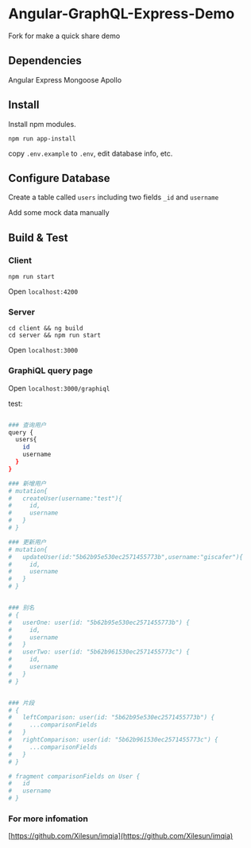 # Angular-GraphQL-Express-Demo

Fork for make a quick share demo

## Dependencies
Angular
Express
Mongoose
Apollo

## Install

Install npm modules.

```shell
npm run app-install
```

copy `.env.example` to `.env`, edit database info, etc.

## Configure Database

Create a table called `users` including two fields `_id` and `username`

Add some mock data manually

## Build & Test

### Client

```shell
npm run start
```

Open `localhost:4200`

### Server

```shell
cd client && ng build
cd server && npm run start
```

Open `localhost:3000`


### GraphiQL query page

Open `localhost:3000/graphiql`

test:

```bash

### 查询用户
query {
  users{
    id
    username
  }
}

### 新增用户
# mutation{
#   createUser(username:"test"){
#     id,
#     username
#   }
# }

### 更新用户
# mutation{
#   updateUser(id:"5b62b95e530ec2571455773b",username:"giscafer"){
#     id,
#     username
#   }
# }


### 别名
# {
#   userOne: user(id: "5b62b95e530ec2571455773b") {
#     id,
#     username
#   }
#   userTwo: user(id: "5b62b961530ec2571455773c") {
#     id,
#     username
#   }
# }


### 片段
# {
#   leftComparison: user(id: "5b62b95e530ec2571455773b") {
#     ...comparisonFields
#   }
#   rightComparison: user(id: "5b62b961530ec2571455773c") {
#     ...comparisonFields
#   }
# }

# fragment comparisonFields on User {
#   id
#   username
# }

```

### For more infomation

[https://github.com/Xilesun/imqia](https://github.com/Xilesun/imqia)


